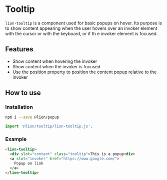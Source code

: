 # Tooltip

[//]: # 'AUTO INSERT HEADER PREPUBLISH'

`lion-tooltip` is a component used for basic popups on hover.
Its purpose is to show content appearing when the user hovers over an invoker element with the cursor or with the keyboard, or if th
e invoker element is focused.

## Features

- Show content when hovering the invoker
- Show content when the invoker is focused
- Use the position property to position the content popup relative to the invoker

## How to use

### Installation

```sh
npm i --save @lion/popup
```

```js
import '@lion/tooltip/lion-tooltip.js';
```

### Example

```html
<lion-tooltip>
  <div slot="content" class="tooltip">This is a popup<div>
  <a slot="invoker" href="https://www.google.com/">
    Popup on link
  </a>
</lion-tooltip>
```
